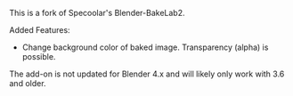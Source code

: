 This is a fork of Specoolar's Blender-BakeLab2.

Added Features:
- Change background color of baked image. Transparency (alpha) is possible.

The add-on is not updated for Blender 4.x and will likely only work with 3.6 and older. 